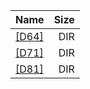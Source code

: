 |Name|Size|
|:---|---:|
|[[D64]]([D64]/index.html)|DIR|
|[[D71]]([D71]/index.html)|DIR|
|[[D81]]([D81]/index.html)|DIR|
